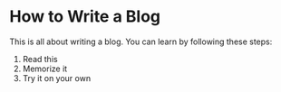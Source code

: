 How to Write a Blog
===================

This is all about writing a blog.  You can learn by following these steps:

1) Read this
2) Memorize it
3) Try it on your own
